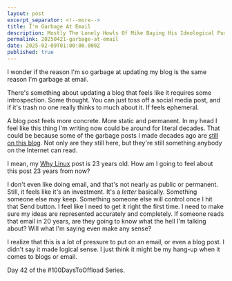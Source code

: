 ```yaml
---
layout: post
excerpt_separator: <!--more-->
title: I'm Garbage At Email
description: Mostly The Lonely Howls Of Mike Baying His Ideological Purity At The Moon
permalink: 20250421-garbage-at-email
date: 2025-02-09T01:00:00.000Z
published: true
---
```


I wonder if the reason I'm so garbage at updating my blog is the same reason I'm garbage at email.

<!--more-->

There's something about updating a blog that feels like it requires some introspection. Some thought. You can just toss off a social media post, and if it's trash no one really thinks to much about it. If feels ephemeral.

A blog post feels more concrete. More static and permanent. In my head I feel like this thing I'm writing now could be around for literal decades. That could be because some of the garbage posts I made decades ago are [still on this blog](https://mikestone.me/why-linux/). Not only are they still here, but they're still something anybody on the Internet can read.

I mean, my [Why Linux](https://mikestone.me/why-linux/) post is 23 years old. How am I going to feel about this post 23 years from now?

I don't even like doing email, and that's not nearly as public or permanent. Still, it feels like it's an investment. It's a _letter_ basically. Something someone else may keep. Something someone else will control once I hit that Send button. I feel like I need to get it right the first time. I need to make sure my ideas are represented accurately and completely. If someone reads that email in 20 years, are they going to know what the hell I'm talking about? Will what I'm saying even make any sense?

I realize that this is a lot of pressure to put on an email, or even a blog post. I didn't say it made logical sense. I just think it might be my hang-up when it comes to blogs or email.

Day 42 of the #100DaysToOffload Series.
